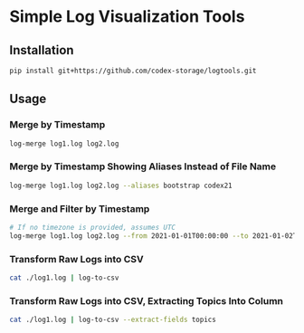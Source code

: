 # Simple Log Visualization Tools

## Installation

```sh
pip install git+https://github.com/codex-storage/logtools.git
```

## Usage

### Merge by Timestamp

```sh
log-merge log1.log log2.log
```

### Merge by Timestamp Showing Aliases Instead of File Name

```sh
log-merge log1.log log2.log --aliases bootstrap codex21
```

### Merge and Filter by Timestamp

```sh
# If no timezone is provided, assumes UTC
log-merge log1.log log2.log --from 2021-01-01T00:00:00 --to 2021-01-02T00:00:00
```

### Transform Raw Logs into CSV

```sh
cat ./log1.log | log-to-csv
```

### Transform Raw Logs into CSV, Extracting Topics Into Column

```sh
cat ./log1.log | log-to-csv --extract-fields topics
```

